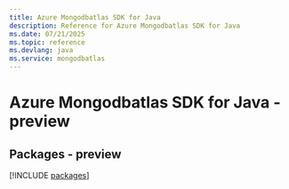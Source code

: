 ```yaml
---
title: Azure Mongodbatlas SDK for Java
description: Reference for Azure Mongodbatlas SDK for Java
ms.date: 07/21/2025
ms.topic: reference
ms.devlang: java
ms.service: mongodbatlas
---
```

# Azure Mongodbatlas SDK for Java - preview
## Packages - preview
[!INCLUDE [packages](mongodbatlas-index.md)]